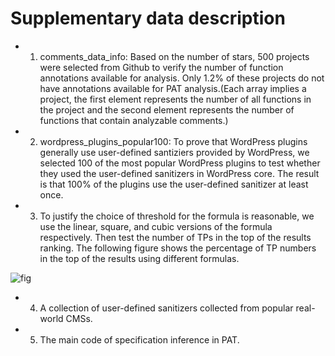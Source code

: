 # Supplementary data description

- 1. comments\_data\_info: Based on the number of stars, 500 projects were selected from Github to verify the number of function annotations available for analysis. Only 1.2% of these projects do not have annotations available for PAT analysis.(Each array implies a project, the first element represents the number of all functions in the project and the second element represents the number of functions that contain analyzable comments.)
- 2. wordpress\_plugins\_popular100: To prove that WordPress plugins generally use user-defined santiziers provided by WordPress, we selected 100 of the most popular WordPress plugins to test whether they used the user-defined sanitizers in WordPress core. The result is that 100% of the plugins use the user-defined sanitizer at least once.
- 3. To justify the choice of threshold for the formula is reasonable, we use the linear, square, and cubic versions of the formula respectively. Then test the number of TPs in the top of the results ranking. The following figure shows the percentage of TP numbers in the top of the results using different formulas.

![fig](https://user-images.githubusercontent.com/106004681/179501702-172e59a6-bbef-47b5-8e65-ddf554efe0e8.png)

- 4. A collection of user-defined sanitizers collected from popular real-world CMSs.
- 5. The main code of specification inference in PAT.
